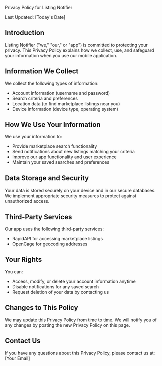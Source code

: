 Privacy Policy for Listing Notifier

Last Updated: [Today's Date]

## Introduction
Listing Notifier ("we," "our," or "app") is committed to protecting your privacy. This Privacy Policy explains how we collect, use, and safeguard your information when you use our mobile application.

## Information We Collect
We collect the following types of information:
- Account information (username and password)
- Search criteria and preferences
- Location data (to find marketplace listings near you)
- Device information (device type, operating system)

## How We Use Your Information
We use your information to:
- Provide marketplace search functionality
- Send notifications about new listings matching your criteria
- Improve our app functionality and user experience
- Maintain your saved searches and preferences

## Data Storage and Security
Your data is stored securely on your device and in our secure databases. We implement appropriate security measures to protect against unauthorized access.

## Third-Party Services
Our app uses the following third-party services:
- RapidAPI for accessing marketplace listings
- OpenCage for geocoding addresses

## Your Rights
You can:
- Access, modify, or delete your account information anytime
- Disable notifications for any saved search
- Request deletion of your data by contacting us

## Changes to This Policy
We may update this Privacy Policy from time to time. We will notify you of any changes by posting the new Privacy Policy on this page.

## Contact Us
If you have any questions about this Privacy Policy, please contact us at: [Your Email]

